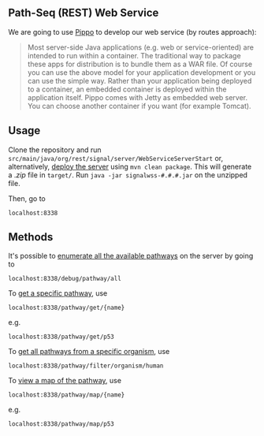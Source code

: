 ## Path-Seq (REST) Web Service

We are going to use [Pippo](http://www.pippo.ro/doc/server.html) to develop our web service (by routes approach):

> Most server-side Java applications (e.g. web or service-oriented) are intended to run within a container. The traditional way to package these apps for distribution is to bundle them as a WAR file. Of course you can use the above model for your application development or you can use the simple way. Rather than your application being deployed to a container, an embedded container is deployed within the application itself. Pippo comes with Jetty as embedded web server. You can choose another container if you want (for example Tomcat).

## Usage

Clone the repository and run `src/main/java/org/rest/signal/server/WebServiceServerStart` or, alternatively, [deploy the server](http://www.pippo.ro/doc/deployment.html) using `mvn clean package`.
This will generate a ._zip_ file in `target/`. Run `java -jar signalwss-#.#.#.jar` on the unzipped file.

Then, go to
```
localhost:8338
```

## Methods

It's possible to [enumerate all the available pathways](images/debug_pathway_all.PNG) on the server by going to

```
localhost:8338/debug/pathway/all
```

To [get a specific pathway](images/pathway_get.PNG), use

```
localhost:8338/pathway/get/{name}
```

e.g.

```
localhost:8338/pathway/get/p53
```

To [get all pathways from a specific organism](images/filter_organism.PNG), use

```
localhost:8338/pathway/filter/organism/human
```

To [view a map of the pathway](images/pathway_map.PNG), use

```
localhost:8338/pathway/map/{name}
```

e.g.

```
localhost:8338/pathway/map/p53
```

